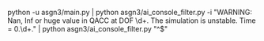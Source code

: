python -u asgn3/main.py | python asgn3/ai_console_filter.py -i "WARNING: Nan, Inf or huge value in QACC at DOF \d+. The simulation is unstable. Time = 0.\d+." | python asgn3/ai_console_filter.py "^$"
